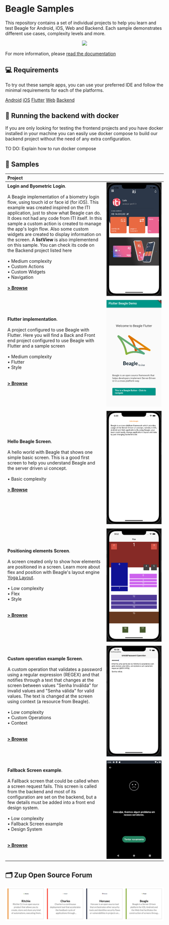 # Beagle Samples
This repository contains a set of individual projects to help you learn and test Beagle for Android, iOS, Web and Backend. Each sample demonstrates different use cases, complexity levels and more.

<p align="center">
  <img src="https://user-images.githubusercontent.com/60155378/129401519-6cda1932-52ea-438b-89ec-863a0290dcc4.gif" />
</p>

For more information, please [read the documentation](https://docs.usebeagle.io)

💻 Requirements
------------

To try out these sample apps, you can use your preferred IDE and follow the minimal requirements for each of the platforms.

[Android](https://docs.usebeagle.io/v1.10/android/getting-started/)
[iOS](https://docs.usebeagle.io/v1.10/ios/getting-started/)
[Flutter](https://docs.usebeagle.io/v1.10/flutter/overview/)
[Web](https://docs.usebeagle.io/v1.10/web/)
[Backend](https://docs.usebeagle.io/v1.10/backend/overview/)


:whale:	Running the backend with docker
------------

If you are only looking for testing the frontend projects and you have docker installed in your machine you can easily use docker compose to build our backend project without the need of any extra configuration.

TO DO: Explain how to run docker compose


🧬 Samples
------------

<!-- Github does not accept formatting with css styles and its markdown is quite basic, the spaces below are a placeholder to widen the second column of images -->

| Project | &nbsp;&nbsp;&nbsp;&nbsp;&nbsp;&nbsp;&nbsp;&nbsp;&nbsp;&nbsp;&nbsp;&nbsp;&nbsp;&nbsp;&nbsp;&nbsp;&nbsp;&nbsp;&nbsp;&nbsp;&nbsp;&nbsp;&nbsp;&nbsp;&nbsp;&nbsp;&nbsp;&nbsp;&nbsp;&nbsp;&nbsp;&nbsp;&nbsp;&nbsp;&nbsp;&nbsp;&nbsp;&nbsp;&nbsp;&nbsp;&nbsp;&nbsp;&nbsp;&nbsp;|
|:-----|---------|
| **Login and Byometric Login**.<br><br>A Beagle implementation of a biometry login flow, using touch id or face id (for iOS). This example was created inspired on the ITI application, just to show what Beagle can do. It does not had any code from ITI itself. In this sample a custom action is created to manage the app's login flow. Also some custom widgets are created to display information on the screen. A **listView** is also implementend on this sample. You can check its code on the Backend project listed here <br><br>• Medium complexity<br>• Custom Actions <br>• Custom Widgets<br>• Navigation<br><br>**[> Browse](LoginBeagle/)** <br><br>  | <img src="readme/screenshots/LoginBeagle.png" width="320" alt="LoginBeagle sample demo"/> |
|  |  |
|  **Flutter implementation**.<br><br>A project configured to use Beagle with Flutter. Here you will find a Back and Front end project configured to use Beagle with Flutter and a sample screen<br><br>• Medium complexity<br>• Flutter <br>• Style<br><br><br>**[> Browse](BeagleSampleFlutter/)** <br><br>  | <img src="readme/screenshots/flutterexample.png" width="320" alt="FlexScreenBeagle sample demo"/>|
|  |  |
|  **Hello Beagle Screen**.<br><br>A hello world with Beagle that shows one simple basic screen. This is a good first screen to help you understand Beagle and the server driven ui concept. <br><br> • Basic complexity <br><br> **[> Browse](HelloBeagle/)**<br><br> | <img src="readme/screenshots/HelloBeagle.png" width="320" alt="HelloBeagle sample demo"/>|
|  |  |
|  **Positioning elements Screen**.<br><br>A screen created only to show how elements are positioned in a screen. Learn more about flex and position with Beagle's layout engine [Yoga Layout](https://yogalayout.com/). <br><br>• Low complexity<br>• Flex <br>• Style<br><br><br>**[> Browse](FlexScreenBeagle/)** <br><br>  | <img src="readme/screenshots/FlexScreenBeagle.png" width="320" alt="FlexScreenBeagle sample demo"/>|
|  |  |
|  **Custom operation example Screen**. <br><br>A custom operation that validates a password using a regular expression (REGEX) and that notifies through a text that changes at the screen between values "Senha Inválida" for invalid values and "Senha válida" for valid values. The text is changed at the screen using context (a resource from Beagle). <br><br>• Low complexity<br>• Custom Operations <br>• Context<br><br><br>**[> Browse](CustomOperationBeagle/)** <br><br>  | <img src="readme/screenshots/CustomOperationBeagle.png" width="320" alt="CustomOperationBeagle sample demo"/>| 
|  |  |
|  **Fallback Screen example**. <br><br>A Fallback screen that could be called when a screen request fails. This screen is called from the backend and most of its configuration are set on the backend, but a few details must be added into a front end design system. <br><br>• Low complexity<br>• Fallback Screen example <br>• Design System<br><br><br>**[> Browse](FallbackScreen/)** <br><br>  | <img src="readme/screenshots/fallbackscreen.png" width="320" alt="Fallback screen sample demo"/>|

🗂 Zup Open Source Forum
------------

[![Zup forum](/readme/screenshots/zup-forum-topics.png)](https://forum.zup.com.br/c/en/9)
